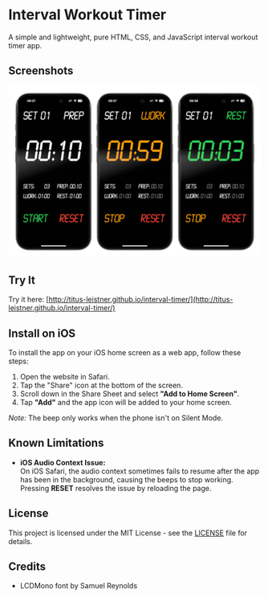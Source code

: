 # Interval Workout Timer

A simple and lightweight, pure HTML, CSS, and JavaScript interval workout timer app.

## Screenshots

![Screenshots](screenshots.png)

## Try It

Try it here: [http://titus-leistner.github.io/interval-timer/](http://titus-leistner.github.io/interval-timer/)

## Install on iOS

To install the app on your iOS home screen as a web app, follow these steps:

1. Open the website in Safari.
2. Tap the "Share" icon at the bottom of the screen.
3. Scroll down in the Share Sheet and select **"Add to Home Screen"**.
4. Tap **"Add"** and the app icon will be added to your home screen.

*Note:* The beep only works when the phone isn't on Silent Mode.

## Known Limitations

- **iOS Audio Context Issue:**  
  On iOS Safari, the audio context sometimes fails to resume after the app has been in the background, causing the beeps to stop working. Pressing **RESET** resolves the issue by reloading the page.

## License

This project is licensed under the MIT License - see the [LICENSE](LICENSE) file for details.

## Credits

- LCDMono font by Samuel Reynolds
